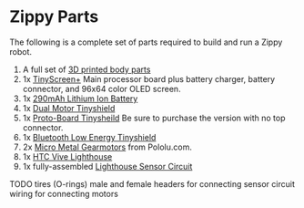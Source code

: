 # Zippy Parts

The following is a complete set of parts required to build and run a Zippy robot.

1. A full set of [3D printed body parts](../BodyModels)
2. 1x [TinyScreen+](https://tinycircuits.com/collections/processors/products/tinyscreenplus) Main processor board plus battery charger, battery connector, and 96x64 color OLED screen.
3. 1x [290mAh Lithium Ion Battery](https://tinycircuits.com/products/lithium-ion-polymer-battery-3-7v-290mah)
4. 1x [Dual Motor Tinyshield](https://tinycircuits.com/products/dual-motor-tinyshield)
5. 1x [Proto-Board Tinysheild](https://tinycircuits.com/collections/proto-boards/products/proto-board-tinyshield?variant=14984618887) Be sure to purchase the version with no top connector.
6. 1x [Bluetooth Low Energy Tinyshield](https://tinycircuits.com/collections/communication/products/bluetooth-low-energy-tinyshield)
7. 2x [Micro Metal Gearmotors](https://www.pololu.com/product/2363) from Pololu.com.
8. 1x [HTC Vive Lighthouse](https://www.vive.com/us/accessory/base-station)
9. 1x fully-assembled [Lighthouse Sensor Circuit](../LighthouseCircuit)

TODO
tires (O-rings)
male and female headers for connecting sensor circuit
wiring for connecting motors
